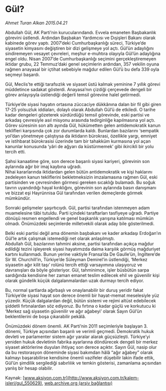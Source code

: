 # Gül?

*Ahmet Turan Alkan 2015.04.21*

<div class="pNewsDetailMainContent" itemprop="articleBody">
 <p>
  Abdullah Gül, AK Parti’nin kurucularındandı. Evvela emaneten Başbakanlık görevini üstlendi. Ardından Başbakan Yardımcısı ve Dışişleri Bakanı olarak kabinede görev yaptı. 2007’deki Cumhurbaşkanlığı süreci, Türkiye’de siyasetin kimyasını değiştiren bir dizi gelişmeye yol açtı. Gül’ün adaylığını sindiremeyen vesayet çevreleri, meşhur e-muhtıra olayıyla Gül’ün adaylığına engel oldu. Nisan 2007’de Cumhurbaşkanlığı seçimini gerçekleştiremeyen iktidar grubu, 22 Temmuz’daki genel seçimlerin ardından, 357 vekilin oyuna rağmen anayasal bir içtihat sebebiyle mağdur edilen Gül’ü bu defa 339 oyla seçmeyi başardı.
 </p>
 <p>
  Gül, Meclis’te ettiği tarafsızlık ve siyaset üstü kalmak yeminine 7 yıllık görevi müddetince sadakat gösterdi. Anayasa’nın çizdiği çerçevede dengeli bir görev anlayışıyla üstlendiği değerli temsil görevine halel getirmedi.
 </p>
 <p>
  Türkiye’de siyasi hayatın ortasına züccaciye dükkânına dalan bir fil gibi giren 17-25 yolsuzluk iddiaları, dolaylı olarak Abdullah Gül’ü de etkiledi. O tarihe kadar dengeleri gözeterek sürdürdüğü temsil görevinde, eski partisi ve arkadaş çevresiyle asıl misyonu arasında tedirginliğe kapılmasına yol açtı. Görev süresinin son altı ayında Gül, hükümetten gelen antidemokratik kanun teklifleri karşısında çok zor durumlarda kaldı. Bunlardan bazılarını ‘sempatik yol’dan yönetmeye çalıştıysa da iktidarın bürokrasi, özellikle yargı, emniyet ve istihbarat bürokrasisi üzerinde tam bir tahakküm kurmasına yol açan kanunlar konusunda ‘yâri de ağyarı da küstürmemek’ gibi ikircikli bir yolu tercih etti.
 </p>
 <p>
  Şahsi kanaatime göre, son derece başarılı siyasi kariyeri, görevinin son aylarında ağır bir imaj kaybına uğradı.
  <br>
   Nihai kararlarında iktidardan gelen bütün antidemokratik ve kişi haklarını zedeleyen kanun tekliflerini bekletmeksizin imzalamasına rağmen Gül, eski partisinden ve çevresinden görmesi gereken sıcaklığı bulamadı. Bu soğuk tavrın uyandırdığı hayal kırıklığını, görevinin son aylarında basın danışmanı ve bizzat eşi Hayrünnisa Gül tarafından verilen demeçlerde görmek mümkündür.
  </br>
 </p>
 <p>
  Sonraki gelişmeler şaşırtıcıydı. Gül, partisi tarafından istenmeyen adam muamelesine tâbi tutuldu. Parti içindeki taraftarları tasfiyeye uğradı. Partiye dönüşü resmen engellendi ve genel başkanlık yarışına katılması mümkün olmadı. Önümüzdeki seçimlerde milletvekili olarak aday bile gösterilmedi.
 </p>
 <p>
  Belki eski partisi değil ama dönemin başbakanı ve kader arkadaşı Erdoğan’ın Gül’le artık çalışmak istemediği net olarak anlaşılmıştı.
  <br>
   Abdullah Gül, bazılarının tahmini aksine, partisi tarafından açıkça mağdur edildiği tezini işleyerek siyasi hayatımızda daima karşılık görmüş mağduriyet kartını kullanmadı. Bunun yerine vaktiyle Fransa’da De Gaulle’ün, İngiltere’de Sir W. Churchill’in, Türkiye’de Süleyman Demirel’in üstlendiği, ‘Merkez siyasetin ağır kilit taşı’ rolünü tercih ettiği varsayımına ulaşıyoruz ve davranışları da böyle gösteriyor. Gül, tahminimce, işler büsbütün sarpa sardığında kendisine her zaman emanet teslim edilecek ehil ve güvenilir kişi olarak gündelik küçük dalgalanmalardan uzak durmayı tercih ediyor.
  </br>
 </p>
 <p>
  Bu, normal şartlarda ağırbaşlı ve onaylanabilir bir duruş yeridir fakat Türkiye’de siyasi hayat son derece önemli bir hayat-memat meselesiyle yüz yüzedir. Küçük dalgalardan değil, bütün sistemi ve rejimi altüst edebilecek şiddetli fırtınalardan söz ediyoruz. Bu fırtına o kadar güçlü ve korkutucu ki ‘Merkez sağ siyasetin güvenilir ve ağır ağabeyi’ olarak Sayın Gül’ün beklentilerini de boşa çıkarabilir pekâlâ.
 </p>
 <p>
  Önümüzdeki dönem önemli. AK Parti’nin 2011 seçimleriyle başlayan 3. dönemi, Türkiye açısından başarılı ve verimli geçmedi. Demokratik hukuk devleti ve parlamenter sistem ağır yaralar alarak güçsüzleşti. Türkiye’yi yeniden hukuk devletinin fabrika ayarlarına döndürecek dengeli bir merkez siyaset aktörlerine duyulan ihtiyaç son derece açıktır. Sayın Gül, nasip olur da bu restorasyon döneminde siyasi bakımdan hâlâ “ağır ağabey” olarak kalmayı başarabilirse kendisine önemli vazifeler düşebilir lakin ifade ettik, Gül’ün şimdilik sergilediği sabırlılık ve temkin gösterisi, zamanlama açısından yanlış bir hesap olabilir.
 </p>
</div>


Kaynak: [www.aksiyon.com.tr](http://www.aksiyon.com.tr/kalem-isleri/gul_550629), [web.archive.org (arşiv bağlantısı)](http://web.archive.org/web/20150708083544/http://www.aksiyon.com.tr/kalem-isleri/gul_550629)

